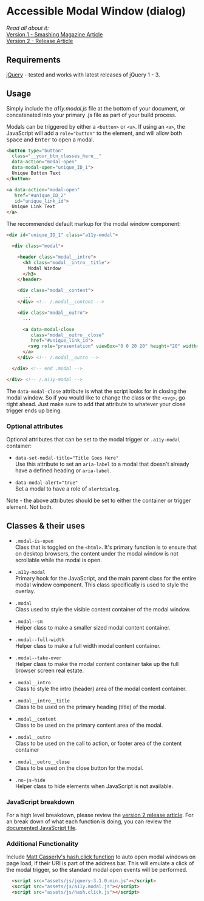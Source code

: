 Accessible Modal Window (dialog)
================

_Read all about it:_  
[Version 1 - Smashing Magazine Article](http://www.smashingmagazine.com/2014/09/making-modal-windows-better-for-everyone/)  
[Version 2 - Release Article](http://www.scottohara.me/blog/2016/09/07/revised-modal-window.html)  


## Requirements
[jQuery](http://jquery.com/download/)  - tested and works with latest releases of jQuery 1 - 3.



## Usage

Simply include the _a11y.modal.js_ file at the bottom of your document, or concatenated into your primary .js file as part of your build process.

Modals can be triggered by either a ```<button>``` or ```<a>```. If using an ```<a>```, the JavaScript will add a ```role="button"``` to the element, and will allow both <kbd>Space</kbd> and <kbd>Enter</kbd> to open a modal.

```html
<button type="button"
  class="__your_btn_classes_here__"
  data-action="modal-open"
  data-modal-open="unique_ID_1">
  Unique Button Text
</button>

<a data-action="modal-open"
   href="#unique_ID_2"
   id="unique_link_id">
  Unique Link Text
</a>
```

The recommended default markup for the modal window component:

```html
<div id="unique_ID_1" class="a11y-modal">

  <div class="modal">

    <header class="modal__intro">
      <h3 class="modal__intro__title">
        Modal Window
      </h3>
    </header>

    <div class="modal__content">
      ...
    </div> <!-- /.modal__content -->

    <div class="modal__outro">
      ...

      <a data-modal-close
         class="modal__outro__close"
         href="#unique_link_id">
        <svg role="presentation" viewBox="0 0 20 20" height="20" width="20" xmlns="http://www.w3.org/2000/svg"><path d="M10.707 10.5l8.646-8.646a.5.5 0 0 0-.707-.707L10 9.793 1.354 1.147a.5.5 0 0 0-.707.707L9.293 10.5.647 19.146a.5.5 0 0 0 .708.707l8.646-8.646 8.646 8.646a.498.498 0 0 0 .708 0 .5.5 0 0 0 0-.707L10.709 10.5z"/></svg>
      </a>
    </div> <!-- /.modal__outro -->

  </div> <!-- end .modal -->

</div> <!-- /.a11y-modal -->
```

The ```data-modal-close``` attribute is what the script looks for in closing the modal window. So if you would like to change the class or the ```<svg>```, go right ahead.  Just make sure to add that attribute to whatever your close trigger ends up being.


### Optional attributes 

Optional attributes that can be set to the modal trigger or ```.a11y-modal``` container:

* ```data-set-modal-title="Title Goes Here"```<br>Use this attribute to set an ```aria-label``` to a modal that doesn't already have a defined heading or ```aria-label```.

* ```data-modal-alert="true"```<br>Set a modal to have a role of ```alertdialog```.


Note - the above attributes should be set to either the container or trigger element. Not both.


## Classes & their uses

* ```.modal-is-open```<br>Class that is toggled on the ```<html>```. It's primary function is to ensure that on desktop browsers, the content under the modal window is not scrollable while the modal is open.

* ```.a11y-modal```<br>Primary hook for the JavaScript, and the main parent class for the entire modal window component. This class specifically is used to style the overlay.

* ```.modal```<br>Class used to style the visible content container of the modal window.

* ```.modal--sm```<br>Helper class to make a smaller sized modal content container.

* ```.modal--full-width```<br>Helper class to make a full width modal content container.

* ```.modal--take-over```<br>Helper class to make the modal content container take up the full browser screen real estate.

* ```.modal__intro```<br>Class to style the intro (header) area of the modal content container.

* ```.modal__intro__title```<br>Class to be used on the primary heading (title) of the modal.

* ```.modal__content```<br>Class to be used on the primary content area of the modal.

* ```.modal__outro```<br>Class to be used on the call to action, or footer area of the content container

* ```.modal__outro__close```<br>Class to be used on the close button for the modal.

* ```.no-js-hide```<br>Helper class to hide elements when JavaScript is not available.


### JavaScript breakdown

For a high level breakdown, please review the [version 2 release article](http://www.scottohara.me/blog/2016/09/07/revised-modal-window.html).  For an break down of what each function is doing, you can review the [documented JavaScript file](https://github.com/scottaohara/accessible_modal_window/blob/master/assets/js/a11y.modal.js).


### Additional Functionality

Include [Matt Casserly's hash.click function](https://github.com/mattcass/hash.click) to auto open modal windows on page load, if their URI is part of the address bar. This will emulate a click of the modal trigger, so the standard modal open events will be performed.

```html
  <script src="assets/js/jquery-3.1.0.min.js"></script>
  <script src="assets/js/a11y.modal.js"></script>
  <script src="assets/js/hash.click.js"></script>
```

